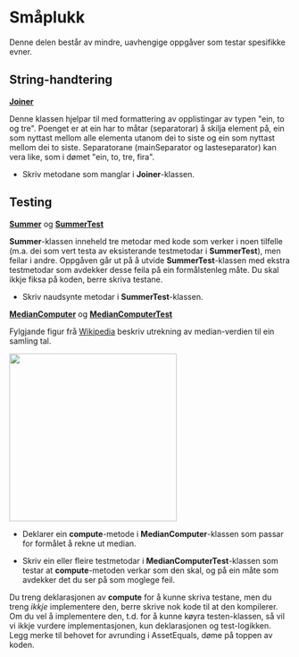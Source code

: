 # Småplukk

Denne delen består av mindre, uavhengige oppgåver som testar spesifikke evner.

## String-handtering

**[Joiner](Joiner.java)**

Denne klassen hjelpar til med formattering av opplistingar av typen "ein, to og tre". Poenget er at ein har to måtar (separatorar) å skilja element på,
ein som nyttast mellom alle elementa utanom dei to siste og ein som nyttast mellom dei to siste. Separatorane (mainSeparator og lasteseparator) kan vera like, som i dømet "ein, to, tre, fira".

- Skriv metodane som manglar i **Joiner**-klassen.

## Testing

**[Summer](Summer.java)** og **[SummerTest](SummerTest.java)**

**Summer**-klassen inneheld tre metodar med kode som verker i noen tilfelle (m.a. dei som vert testa av eksisterande testmetodar i **SummerTest**), men feilar i andre.
Oppgåven går ut på å utvide **SummerTest**-klassen med ekstra testmetodar som avdekker desse feila på ein formålstenleg måte. Du skal ikkje fiksa på koden, berre skriva testane.

- Skriv naudsynte metodar i **SummerTest**-klassen.

**[MedianComputer](MedianComputer.java)** og **[MedianComputerTest](MedianComputerTest.java)**

Fylgjande figur frå [Wikipedia](https://en.wikipedia.org/wiki/Median) beskriv utrekning av median-verdien til ein samling tal. 

<img src="https://upload.wikimedia.org/wikipedia/commons/thumb/c/cf/Finding_the_median.png/2560px-Finding_the_median.png" width="300"/>

- Deklarer ein **compute**-metode i **MedianComputer**-klassen som passar for formålet å rekne ut median.

- Skriv ein eller fleire testmetodar i **MedianComputerTest**-klassen som testar at **compute**-metoden verkar som den skal, og på ein måte som avdekker det du ser på som moglege feil.

Du treng deklarasjonen av **compute** for å kunne skriva testane, men du treng *ikkje* implementere den, berre skrive nok kode til at den kompilerer. Om du vel å implementere den, t.d. for å kunne køyra testen-klassen, så vil vi ikkje vurdere implementasjonen, kun deklarasjonen og test-logikken. Legg merke til behovet for avrunding i AssetEquals, døme på toppen av koden.
